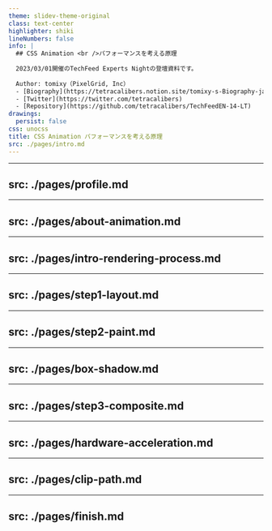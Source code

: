 ```yaml
---
theme: slidev-theme-original
class: text-center
highlighter: shiki
lineNumbers: false
info: |
  ## CSS Animation <br />パフォーマンスを考える原理
  
  2023/03/01開催のTechFeed Experts Nightの登壇資料です。
  
  Author: tomixy（PixelGrid, Inc）
  - [Biography](https://tetracalibers.notion.site/tomixy-s-Biography-ja-6dac9beded064e9b8458145050ededcb)
  - [Twitter](https://twitter.com/tetracalibers)
  - [Repository](https://github.com/tetracalibers/TechFeedEN-14-LT)
drawings:
  persist: false
css: unocss
title: CSS Animation パフォーマンスを考える原理
src: ./pages/intro.md
---
```


---
src: ./pages/profile.md
---

---
src: ./pages/about-animation.md
---

---
src: ./pages/intro-rendering-process.md
---

---
src: ./pages/step1-layout.md
---

---
src: ./pages/step2-paint.md
---

---
src: ./pages/box-shadow.md
---

---
src: ./pages/step3-composite.md
---

---
src: ./pages/hardware-acceleration.md
---

---
src: ./pages/clip-path.md
---

---
src: ./pages/finish.md
---
